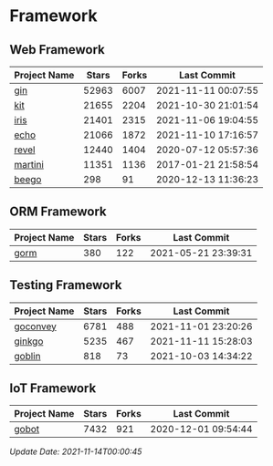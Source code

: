 # Framework

## Web Framework
| Project Name | Stars | Forks | Last Commit |
| ------------ | ----- | ----- | ----------- |
| [gin](https://github.com/gin-gonic/gin) | 52963 | 6007 | 2021-11-11 00:07:55 |
| [kit](https://github.com/go-kit/kit) | 21655 | 2204 | 2021-10-30 21:01:54 |
| [iris](https://github.com/kataras/iris) | 21401 | 2315 | 2021-11-06 19:04:55 |
| [echo](https://github.com/labstack/echo) | 21066 | 1872 | 2021-11-10 17:16:57 |
| [revel](https://github.com/revel/revel) | 12440 | 1404 | 2020-07-12 05:57:36 |
| [martini](https://github.com/go-martini/martini) | 11351 | 1136 | 2017-01-21 21:58:54 |
| [beego](https://github.com/astaxie/beego) | 298 | 91 | 2020-12-13 11:36:23 |

## ORM Framework
| Project Name | Stars | Forks | Last Commit |
| ------------ | ----- | ----- | ----------- |
| [gorm](https://github.com/jinzhu/gorm) | 380 | 122 | 2021-05-21 23:39:31 |

## Testing Framework
| Project Name | Stars | Forks | Last Commit |
| ------------ | ----- | ----- | ----------- |
| [goconvey](https://github.com/smartystreets/goconvey) | 6781 | 488 | 2021-11-01 23:20:26 |
| [ginkgo](https://github.com/onsi/ginkgo) | 5235 | 467 | 2021-11-11 15:28:03 |
| [goblin](https://github.com/franela/goblin) | 818 | 73 | 2021-10-03 14:34:22 |

## IoT Framework
| Project Name | Stars | Forks | Last Commit |
| ------------ | ----- | ----- | ----------- |
| [gobot](https://github.com/hybridgroup/gobot) | 7432 | 921 | 2020-12-01 09:54:44 |

*Update Date: 2021-11-14T00:00:45*